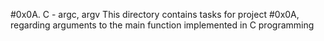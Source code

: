#0x0A. C - argc, argv
This directory contains tasks for project #0x0A, regarding arguments to the main function implemented in C programming
